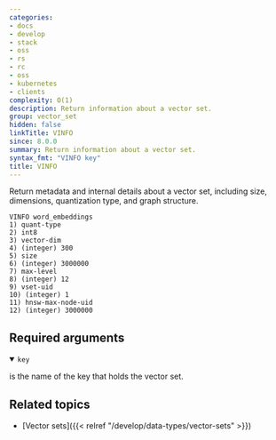 ```yaml
---
categories:
- docs
- develop
- stack
- oss
- rs
- rc
- oss
- kubernetes
- clients
complexity: O(1)
description: Return information about a vector set.
group: vector_set
hidden: false
linkTitle: VINFO
since: 8.0.0
summary: Return information about a vector set.
syntax_fmt: "VINFO key"
title: VINFO
---
```


Return metadata and internal details about a vector set, including size, dimensions, quantization type, and graph structure.

```shell
VINFO word_embeddings
1) quant-type
2) int8
3) vector-dim
4) (integer) 300
5) size
6) (integer) 3000000
7) max-level
8) (integer) 12
9) vset-uid
10) (integer) 1
11) hnsw-max-node-uid
12) (integer) 3000000
```

## Required arguments

<details open>
<summary><code>key</code></summary>

is the name of the key that holds the vector set.
</details>

## Related topics

- [Vector sets]({{< relref "/develop/data-types/vector-sets" >}})
